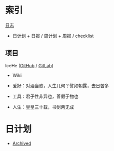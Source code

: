 # 索引

[日志](TODO)

- 日计划 + 日报 / 周计划 + 周报 / checklist

## 项目

IceHe ([GitHub](https://github.com/IceHe/IceHe) / [GitLab](https://gitlab.com/IceHe/IceHe))

- Wiki

- 爱好：对酒当歌，人生几何？譬如朝露，去日苦多
- 工具：君子性非异也，善假于物也
- 人生：皇皇三十载，书剑两无成

# 日计划

- [Archived](logs/)
